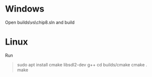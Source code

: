 # Windows

Open builds\vs\chip8.sln and build

# Linux

Run

> sudo apt install cmake libsdl2-dev g++
> cd builds/cmake
> cmake .
> make
